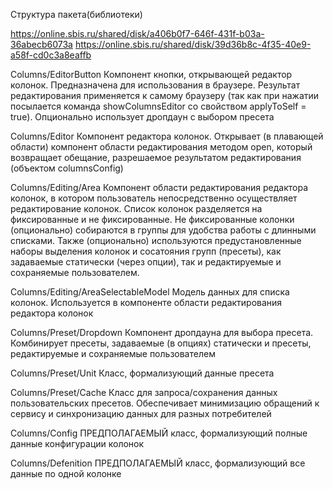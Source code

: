
Структура пакета(библиотеки)

https://online.sbis.ru/shared/disk/a406b0f7-646f-431f-b03a-36abecb6073a
https://online.sbis.ru/shared/disk/39d36b8c-4f35-40e9-a58f-cd0c3a8eaffb

   Columns/EditorButton
   Компонент кнопки, открывающей редактор колонок. Предназначена для использования в браузере. Результат редактирования применяется к самому браузеру
   (так как при нажатии посылается команда showColumnsEditor cо свойством applyToSelf = true). Опционально использует дропдаун с выбором пресета

   Columns/Editor
   Компонент редактора колонок. Открывает (в плавающей области) компонент области редактирования методом open, который возвращает обещание,
   разрешаемое результатом редактирования (объектом columnsConfig)

   Columns/Editing/Area
   Компонент области редактирования редактора колонок, в котором пользователь непосредственно осуществляет редактирование колонок. Список колонок
   разделяется на фиксированные и не фиксированные. Не фиксированные колонки (опционально) собираются в группы для удобства работы с длинными
   списками. Также (опционально) используются предустановленные наборы выделения колонок и сосатояния групп (пресеты), как задаваемые статически
   (через опции), так и редактируемые и сохраняемые пользователем.

   Columns/Editing/AreaSelectableModel
   Модель данных для списка колонок. Используется в компоненте области редактирования редактора колонок

   Columns/Preset/Dropdown
   Компонент дропдауна для выбора пресета. Комбинирует пресеты, задаваемые (в опциях) статически и пресеты, редактируемые и сохраняемые пользователем

   Columns/Preset/Unit
   Класс, формализующий данные пресета

   Columns/Preset/Cache
   Класс для запроса/сохранения данных пользовательских пресетов. Обеспечивает минимизацию обращений к сервису и синхронизацию данных для разных
   потребителей

   Columns/Config
   ПРЕДПОЛАГАЕМЫЙ класс, формализующий полные данные конфигурации колонок

   Columns/Defenition
   ПРЕДПОЛАГАЕМЫЙ класс, формализующий все данные по одной колонке
